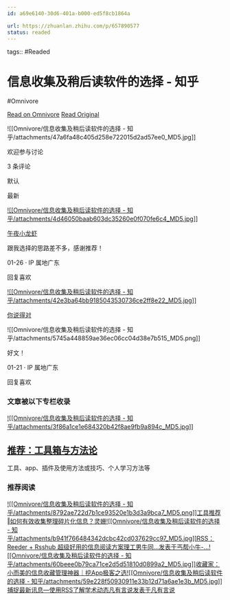 ```yaml
---
id: a69e6140-30d6-401a-b000-ed5f8cb1864a

url: https://zhuanlan.zhihu.com/p/657890577
status: readed
---
```



tags::  #Readed 

# 信息收集及稍后读软件的选择 - 知乎
#Omnivore

[Read on Omnivore](https://omnivore.app/me/-1902a600fdf)
[Read Original](https://zhuanlan.zhihu.com/p/657890577)

![[Omnivore/信息收集及稍后读软件的选择 - 知乎/attachments/47a6fa48c405d258e722015d2ad57ee0_MD5.jpg]]

欢迎参与讨论

3 条评论

默认

最新

[![[Omnivore/信息收集及稍后读软件的选择 - 知乎/attachments/4d46050baab603dc35260e0f070fe6c4_MD5.jpg]]](https://www.zhihu.com/people/333e5c4661a0de0e4b3a8c122b4e0614)

[午夜小龙虾](https://www.zhihu.com/people/333e5c4661a0de0e4b3a8c122b4e0614)

跟我选择的思路差不多，感谢推荐！

01-26 · IP 属地广东

​回复​喜欢

[![[Omnivore/信息收集及稍后读软件的选择 - 知乎/attachments/42e3ba64bb9185043530736ce2ff8e22_MD5.jpg]]](https://www.zhihu.com/people/74c0612c8eb23a8412c219563dab08d0)

[你说得对](https://www.zhihu.com/people/74c0612c8eb23a8412c219563dab08d0)

![[Omnivore/信息收集及稍后读软件的选择 - 知乎/attachments/5745a448859ae36ec06cc04d38e7b515_MD5.png]]

好文！

01-21 · IP 属地广东

​回复​喜欢

### 文章被以下专栏收录

[![[Omnivore/信息收集及稍后读软件的选择 - 知乎/attachments/3f86a1ce1e684320b42f8ae9fb9a894c_MD5.jpg]]](https://www.zhihu.com/column/c%5F1421182033926664192)

## [推荐：工具箱与方法论](https://www.zhihu.com/column/c%5F1421182033926664192)

工具、app、插件及使用方法或技巧、个人学习方法等

### 推荐阅读

[![[Omnivore/信息收集及稍后读软件的选择 - 知乎/attachments/8792ae722d7b1ce93520e1b3d3a9bca7_MD5.png]]工具推荐‖如何有效收集整理碎片化信息？灵姗](https://zhuanlan.zhihu.com/p/27706093)[![[Omnivore/信息收集及稍后读软件的选择 - 知乎/attachments/b941f766484342dcbc42cd037629cc97_MD5.jpg]]RSS： Reeder + Rsshub 超级好用的信息阅读方案理工男牛同...发表于丐帮小牛-...](https://zhuanlan.zhihu.com/p/479929011)[![[Omnivore/信息收集及稍后读软件的选择 - 知乎/attachments/60beee0b79ca71ce2d5d51810d0899a2_MD5.jpg]]收藏家：小而美的信息收藏管理神器｜挖App极客之选](https://zhuanlan.zhihu.com/p/520930597)[![[Omnivore/信息收集及稍后读软件的选择 - 知乎/attachments/59e228f50930911e33b12d71a6ae1e3b_MD5.jpg]]捕捉最新讯息—使用RSS了解学术动态凡有言说发表于凡有言说](https://zhuanlan.zhihu.com/p/368826344)

